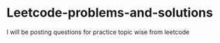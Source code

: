 # Leetcode-problems-and-solutions

I will be posting questions for practice topic wise from leetcode
